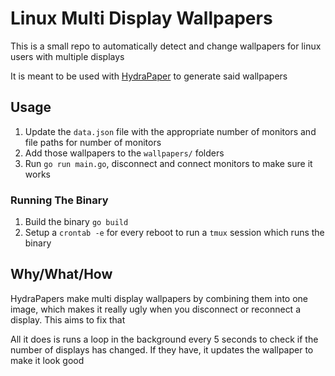 # Linux Multi Display Wallpapers

This is a small repo to automatically detect and change wallpapers for linux users with multiple displays

It is meant to be used with [HydraPaper](https://hydrapaper.gabmus.org/) to generate said wallpapers

## Usage

1. Update the `data.json` file with the appropriate number of monitors and file paths for number of monitors
2. Add those wallpapers to the `wallpapers/` folders
3. Run `go run main.go`, disconnect and connect monitors to make sure it works

### Running The Binary

1. Build the binary `go build`
2. Setup a `crontab -e` for every reboot to run a `tmux` session which runs the binary


## Why/What/How

HydraPapers make multi display wallpapers by combining them into one image, which makes it really ugly when you disconnect or reconnect a display. This aims to fix that

All it does is runs a loop in the background every 5 seconds to check if the number of displays has changed. If they have, it updates the wallpaper to make it look good